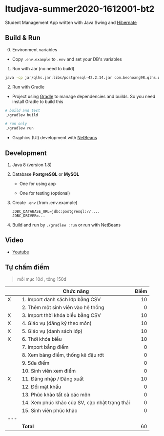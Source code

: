 # ltudjava-summer2020-1612001-bt2
Student Management App written with Java Swing and [Hibernate](https://hibernate.org/orm/)

## Build & Run

0. Environment variables

- Copy `.env.example` to `.env` and set your DB's variables

1. Run with Jar (no need to build)

```bash
java -cp jar/qlhs.jar:libs/postgresql-42.2.14.jar com.beohoang98.qlhs.App
```

2. Run with Gradle

- Project using [Gradle](https://gradle.org/) to manage dependencies and builds. So you need install Gradle to build this

```bash
# build and test
./gradlew build

# run only
./gradlew run
```

- Graphics (UI) development with [NetBeans](https://netbeans.org/)

## Development

1. Java 8 (version 1.8)

2. Database **PostgreSQL** or **MySQL**
    
    + One for using app
    
    + One for testing (optional)
    
3. Create `.env` (from .env.example)

    ```dotenv
    JDBC_DATABASE_URL=jdbc:postgresql://....
    JDBC_DRIVER=...
    ```
    
4. Build and run by `./gradlew :run` or run with NetBeans

## Video

- [Youtube](https://youtu.be/kzPPIWRFIXY)

## Tự chấm điểm

> mỗi mục 10đ , tổng 150đ

|   | Chức năng                                 | Điểm
|---|---|---:|
|X  | 1. Import danh sách lớp bằng CSV          | 10
|   | 2. Thêm một sinh viên vào hệ thống        | 0
|X  | 3. Import thời khóa biểu bằng CSV         | 10
|X  | 4. Giáo vụ (đăng ký theo môn)             | 10
|X  | 5. Giáo vụ (danh sách lớp)                | 10
|X  | 6. Thời khóa biểu                         | 10
|   | 7. Import bẳng điểm                       | 0
|   | 8. Xem bảng điểm, thống kê đậu rớt        | 0
|   | 9. Sửa điểm                               | 0
|   | 10. Sinh viên xem điểm                    | 0
|X  | 11. Đăng nhập / Đăng xuất                 | 10
|   | 12. Đổi mật khẩu                          | 0
|   | 13. Phúc khảo tất cả các môn              | 0
|   | 14. Xem phúc khảo của SV, cập nhật trạng thái | 0
|   | 15. Sinh viên phúc khảo                   | 0
|---|
|   |   **Total**| 60 
